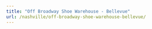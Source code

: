 ```yaml
---
title: "Off Broadway Shoe Warehouse - Bellevue"
url: /nashville/off-broadway-shoe-warehouse-bellevue/
---
```


